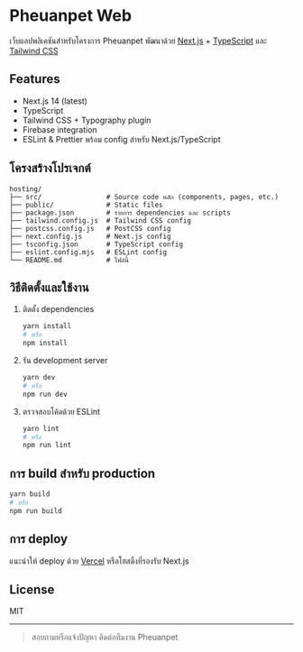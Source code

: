 # Pheuanpet Web

เว็บแอปพลิเคชันสำหรับโครงการ Pheuanpet พัฒนาด้วย [Next.js](https://nextjs.org/) + [TypeScript](https://www.typescriptlang.org/) และ [Tailwind CSS](https://tailwindcss.com/)

## Features

- Next.js 14 (latest)
- TypeScript
- Tailwind CSS + Typography plugin
- Firebase integration
- ESLint & Prettier พร้อม config สำหรับ Next.js/TypeScript

## โครงสร้างโปรเจกต์

```
hosting/
├── src/                # Source code หลัก (components, pages, etc.)
├── public/             # Static files
├── package.json        # รายการ dependencies และ scripts
├── tailwind.config.js  # Tailwind CSS config
├── postcss.config.js   # PostCSS config
├── next.config.js      # Next.js config
├── tsconfig.json       # TypeScript config
├── eslint.config.mjs   # ESLint config
└── README.md           # ไฟล์นี้
```

## วิธีติดตั้งและใช้งาน

1. ติดตั้ง dependencies

   ```bash
   yarn install
   # หรือ
   npm install
   ```

2. รัน development server

   ```bash
   yarn dev
   # หรือ
   npm run dev
   ```

3. ตรวจสอบโค้ดด้วย ESLint

   ```bash
   yarn lint
   # หรือ
   npm run lint
   ```

## การ build สำหรับ production

```bash
yarn build
# หรือ
npm run build
```

## การ deploy

แนะนำให้ deploy ด้วย [Vercel](https://vercel.com/) หรือโฮสติ้งที่รองรับ Next.js

## License

MIT

---

> สอบถามหรือแจ้งปัญหา ติดต่อทีมงาน Pheuanpet
